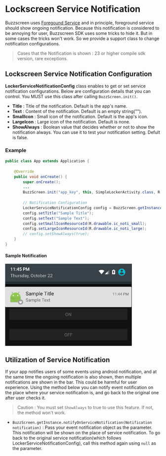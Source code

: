 # Lockscreen Service Notification
Buzzscreen uses [Foregound Service](http://developer.android.com/guide/components/services.html#Foreground) and in principle, foreground service should show ongoing notification. Because this notification is considered to be annoying for user, Buzzscreen SDK uses some tricks to hide it. But in some cases the tricks won't work. So we provide a support class to change notification configurations.

> Cases that the Notification is shown : 23 or higher compile sdk version, rare exceptions.

## Lockscreen Service Notification Configuration
**LockerServiceNotificationConfig** class enables to get or set service notification configurations. Below are configuration details that you can control. You MUST use this class after calling `BuzzScreen.init()`.
- **Title** : Title of the notification. Default is the app's name.
- **Text** : Content of the notification. Default is an empty string("").
- **SmallIcon** : Small icon of the notification. Default is the app's icon.
- **LargeIcon** : Large icon of the notification. Default is none.
- **ShowAlways** : Boolean value that decides whether or not to show the notification always. You can use it to test your notification setting. Defult is false.

### Example
```Java
public class App extends Application {

    @Override
    public void onCreate() {
        super.onCreate();
        ...
        BuzzScreen.init("app_key", this, SimpleLockerActivity.class, R.drawable.image_on_fail, false);

        // Notification Configuration
        LockerServiceNotificationConfig config = BuzzScreen.getInstance().getLockerServiceNotificationConfig();
        config.setTitle("Sample Title");
        config.setText("Sample Text");
        config.setSmallIconResourceId(R.drawable.ic_noti_small);
        config.setLargeIconResourceId(R.drawable.ic_noti_large);
        // config.setShowAlways(true);
    }
}
```
#### Sample Notification
![Notification Sample](notification_sample.png)

## Utilization of Service Notification
If your app notifies users of some events using android notification, and at the same time the ongoing notification is also shown, then multiple notifications are shown in the bar. This could be harmful for user experience. Using the method below you can notify event notification on the place where your service notification is, and go back to the original one after user checks it.

> Caution : You must set `ShowAlways` to true to use this feature. If not, the method won't work.

- `BuzzScreen.getInstance.notifyOnServiceNotification(Notification notification)` : Pass your event notification object as the parameter. This notification will be shown on the place of service notification. To go back to the original service notification(which follows LockerServiceNotificationConfig), call this method again using `null` as the parameter.